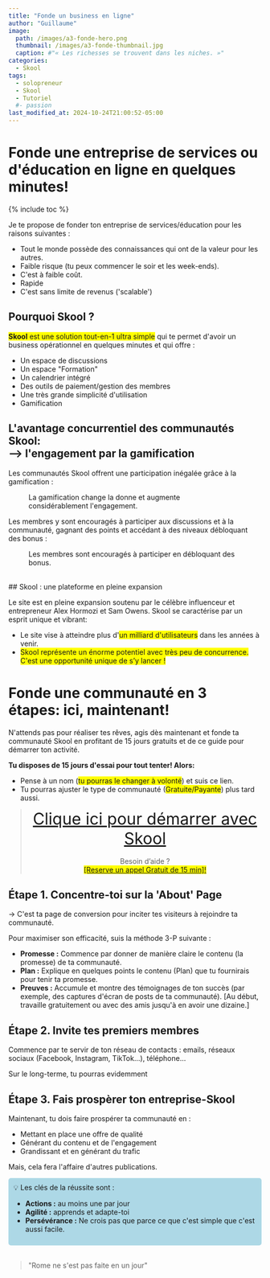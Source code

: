 ```yaml
---
title: "Fonde un business en ligne"
author: "Guillaume"
image: 
  path: /images/a3-fonde-hero.png
  thumbnail: /images/a3-fonde-thumbnail.jpg
  caption: #"« Les richesses se trouvent dans les niches. »"
categories:
  - Skool
tags:
  - solopreneur
  - Skool
  - Tutoriel
  #- passion
last_modified_at: 2024-10-24T21:00:52-05:00
---
```

# Fonde une entreprise de services ou d'éducation en ligne en quelques minutes!

{% include toc %}


Je te propose de fonder ton entreprise de services/éducation pour les raisons suivantes :

* Tout le monde possède des connaissances qui ont de la valeur pour les autres.
* Faible risque (tu peux commencer le soir et les week-ends).​
* C'est à faible coût.
* Rapide
* C'est sans limite de revenus ('scalable')

## Pourquoi Skool ?

<span style="background-color: yellow">**Skool** est une solution tout-en-1 ultra simple</span> qui te permet d'avoir un business opérationnel en quelques minutes et qui offre :

* Un espace de discussions
* Un espace "Formation"
* Un calendrier intégré
* Des outils de paiement/gestion des membres
* Une très grande simplicité d'utilisation
* Gamification

## L'avantage concurrentiel des communautés Skool: <br>--> l'engagement par la gamification

Les communautés Skool offrent une participation inégalée grâce à la gamification :

<figure class="align-center">
  <a href="#"><img src="{{ '/images/a3-skool-gamification.png' | absolute_url }}" alt=""></a>
  <figcaption>La gamification change la donne et augmente considérablement l'engagement.</figcaption>
</figure>

Les membres y sont encouragés à participer aux discussions et à la communauté, gagnant des points et accédant à des niveaux débloquant des bonus :
<figure class="align-center">
  <a href="#"><img src="{{ '/images/a3-skool-levels.png' | absolute_url }}" alt=""></a>
  <figcaption>Les membres sont encouragés à participer en débloquant des bonus.</figcaption>
</figure>

<br>
## Skool : une plateforme en pleine expansion

Le site est en pleine expansion soutenu par le célèbre influenceur et entrepreneur Alex Hormozi et Sam Owens. Skool se caractérise par un esprit unique et vibrant:

* Le site vise à atteindre plus d'<span style="background-color: yellow">un milliard d'utilisateurs</span> dans les années à venir.
* <span style="background-color: yellow">Skool représente un énorme potentiel avec très peu de concurrence. C'est une opportunité unique de s’y lancer !</span>

# Fonde une communauté en 3 étapes: ici, maintenant!

N'attends pas pour réaliser tes rêves, agis dès maintenant et fonde ta communauté Skool en profitant de 15 jours gratuits et de ce guide pour démarrer ton activité.

**Tu disposes de 15 jours d'essai pour tout tenter! Alors:**

* Pense à un nom (<span style="background-color: yellow">tu pourras le changer à volonté</span>) et suis ce lien.
* Tu pourras ajuster le type de communauté (<span style="background-color: yellow">Gratuite/Payante</span>) plus tard aussi.

><div style="text-align: center;">
>  <a href="https://www.skool.com/games?ref=374ecc77932242068ec97eab0a0cc754" style="font-size: 32px;">Clique ici pour démarrer avec Skool</a> 
>  <br><br>
>  Besoin d’aide ?
>  <br>
>  <a href="[lien vers appel](https://calendar.google.com/calendar/u/0/appointments/schedules/AcZssZ1QOVF4299QdOwbexshqygaF8Sc4jIrl-c_VHEzL606gP-e2Y8C4LAk-cOrhLPeiPbunTqoJcbW)"><span style="background-color: yellow">[Reserve un appel Gratuit de 15 min]!</span></a>
></div>

## Étape 1. Concentre-toi sur la 'About' Page

→ C'est ta page de conversion pour inciter tes visiteurs à rejoindre ta communauté.

Pour maximiser son efficacité, suis la méthode 3-P suivante :

* **Promesse :** Commence par donner de manière claire le contenu (la promesse) de ta communauté.
* **Plan :** Explique en quelques points le contenu (Plan) que tu fournirais pour tenir ta promesse.
* **Preuves :** Accumule et montre des témoignages de ton succès (par exemple, des captures d'écran de posts de ta communauté). [Au début, travaille gratuitement ou avec des amis jusqu'à en avoir une dizaine.]

## Étape 2. Invite tes premiers membres
Commence par te servir de ton réseau de contacts : emails, réseaux sociaux (Facebook, Instagram, TikTok...), téléphone...

Sur le long-terme, tu pourras evidemment 

## Étape 3. Fais prospèrer ton entreprise-Skool

Maintenant, tu dois faire prospérer ta communauté en :

* Mettant en place une offre de qualité
* Générant du contenu et de l'engagement
* Grandissant et en générant du trafic

Mais, cela fera l'affaire d'autres publications.

<div style="background-color: lightblue; padding: 10px; border-radius: 5px;">
💡 Les clés de la réussite sont :
<ul>
  <li><b>Actions :</b> au moins une par jour</li>
  <li><b>Agilité :</b> apprends et adapte-toi</li>
  <li><b>Persévérance :</b> Ne crois pas que parce ce que c'est simple que c'est aussi facile.</li>
</ul>
</div>
<br>

> "Rome ne s'est pas faite en un jour"